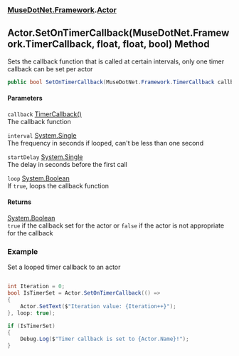 ### [MuseDotNet.Framework](./MuseDotNet-Framework.md 'MuseDotNet.Framework').[Actor](./Actor.md 'MuseDotNet.Framework.Actor')
## Actor.SetOnTimerCallback(MuseDotNet.Framework.TimerCallback, float, float, bool) Method
Sets the callback function that is called at certain intervals, only one timer callback can be set per actor  
```csharp
public bool SetOnTimerCallback(MuseDotNet.Framework.TimerCallback callback, float interval=1f, float startDelay=0f, bool loop=false);
```
#### Parameters
<a name='MuseDotNet-Framework-Actor-SetOnTimerCallback(MuseDotNet-Framework-TimerCallback_float_float_bool)-callback'></a>
`callback` [TimerCallback()](./TimerCallback().md 'MuseDotNet.Framework.TimerCallback()')  
The callback function  
  
<a name='MuseDotNet-Framework-Actor-SetOnTimerCallback(MuseDotNet-Framework-TimerCallback_float_float_bool)-interval'></a>
`interval` [System.Single](https://docs.microsoft.com/en-us/dotnet/api/System.Single 'System.Single')  
The frequency in seconds if looped, can't be less than one second  
  
<a name='MuseDotNet-Framework-Actor-SetOnTimerCallback(MuseDotNet-Framework-TimerCallback_float_float_bool)-startDelay'></a>
`startDelay` [System.Single](https://docs.microsoft.com/en-us/dotnet/api/System.Single 'System.Single')  
The delay in seconds before the first call  
  
<a name='MuseDotNet-Framework-Actor-SetOnTimerCallback(MuseDotNet-Framework-TimerCallback_float_float_bool)-loop'></a>
`loop` [System.Boolean](https://docs.microsoft.com/en-us/dotnet/api/System.Boolean 'System.Boolean')  
If `true`, loops the callback function  
  
#### Returns
[System.Boolean](https://docs.microsoft.com/en-us/dotnet/api/System.Boolean 'System.Boolean')  
`true` if the callback set for the actor or `false` if the actor is not appropriate for the callback  
### Example
Set a looped timer callback to an actor  
```csharp

int Iteration = 0;
bool IsTimerSet = Actor.SetOnTimerCallback(() =>
{
	Actor.SetText($"Iteration value: {Iteration++}");
}, loop: true);

if (IsTimerSet)
{
	Debug.Log($"Timer callback is set to {Actor.Name}!");
}

```  
